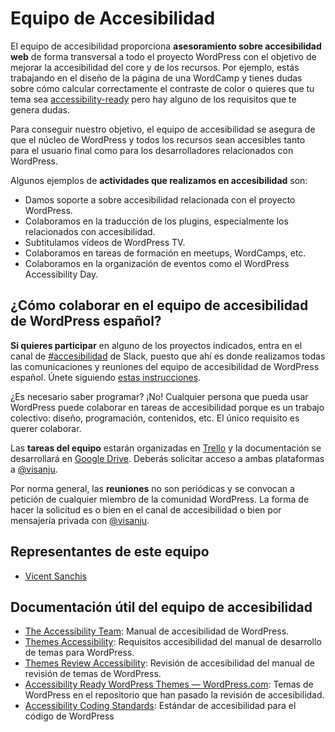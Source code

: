# Equipo de Accesibilidad

El equipo de accesibilidad proporciona **asesoramiento sobre accesibilidad web** de forma transversal a todo el proyecto WordPress con el objetivo de mejorar la accesibilidad del core y de los recursos. Por ejemplo, estás trabajando en el diseño de la página de una WordCamp y tienes dudas sobre cómo calcular correctamente el contraste de color o quieres que tu tema sea [accessibility-ready](https://es.wordpress.org/themes/tags/accessibility-ready/) pero hay alguno de los requisitos que te genera dudas.

Para conseguir nuestro objetivo, el equipo de accesibilidad se asegura de que el núcleo de WordPress y todos los recursos sean accesibles tanto para el usuario final como para los desarrolladores relacionados con WordPress.

Algunos ejemplos de **actividades que realizamos en accesibilidad** son:

- Damos soporte a sobre accesibilidad relacionada con el proyecto WordPress.
- Colaboramos en la traducción de los plugins, especialmente los relacionados con accesibilidad.
- Subtitulamos vídeos de WordPress TV.
- Colaboramos en tareas de formación en meetups, WordCamps, etc.
- Colaboramos en la organización de eventos como el WordPress Accessibility Day.

## ¿Cómo colaborar en el equipo de accesibilidad de WordPress español?

**Si quieres participar** en alguno de los proyectos indicados, entra en el canal de [#accesibilidad](https://wpes.slack.com/archives/C03E5S46P) de Slack, puesto que ahí es donde realizamos todas las comunicaciones y reuniones del equipo de accesibilidad de WordPress español. Únete siguiendo [estas instrucciones](https://es.wordpress.org/team/handbook/equipo/chat/).

¿Es necesario saber programar? ¡No! Cualquier persona que pueda usar WordPress puede colaborar en tareas de accesibilidad porque es un trabajo colectivo: diseño, programación, contenidos, etc. El único requisito es querer colaborar.

Las **tareas del equipo** estarán organizadas en [Trello](https://trello.com/b/iOWyBsTl/marketingwp-espa%C3%B1a) y la documentación se desarrollará en [Google Drive](https://drive.google.com/drive/folders/1qZrFldwzDpUE8YiEZqENFlnnEWiOqiTu). Deberás solicitar acceso a ambas plataformas a [@visanju](https://profiles.wordpress.org/visanju/).

Por norma general, las **reuniones** no son periódicas y se convocan a petición de cualquier miembro de la comunidad WordPress. La forma de hacer la solicitud es o bien en el canal de accesibilidad o bien por mensajería privada con [@visanju](https://profiles.wordpress.org/visanju/).

## Representantes de este equipo

- [Vicent Sanchis](https://profiles.wordpress.org/visanju/)

## Documentación útil del equipo de accesibilidad

- [The Accessibility Team](https://make.wordpress.org/accessibility/handbook/about/): Manual de accesibilidad de WordPress.
- [Themes Accessibility](https://developer.wordpress.org/themes/functionality/accessibility/): Requisitos accesibilidad del manual de desarrollo de temas para WordPress.
- [Themes Review Accessibility](https://make.wordpress.org/themes/handbook/review/accessibility/): Revisión de accesibilidad del manual de revisión de temas de WordPress.
- [Accessibility Ready WordPress Themes — WordPress.com](https://wordpress.org/themes/tags/accessibility-ready/): Temas de WordPress en el repositorio que han pasado la revisión de accesibilidad.
- [Accessibility Coding Standards](https://developer.wordpress.org/coding-standards/wordpress-coding-standards/accessibility/): Estándar de accesibilidad para el código de WordPress
